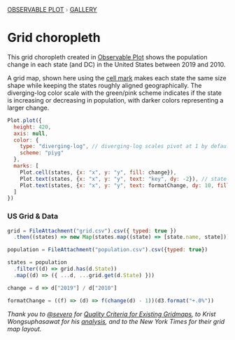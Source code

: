 <div style="color: grey; font: 13px/25.5px var(--sans-serif); text-transform: uppercase;"><h1 style="display: none;">Plot: Grid choropleth</h1><a href="/plot">Observable Plot</a> › <a href="/@observablehq/plot-gallery">Gallery</a></div>

# Grid choropleth

This grid choropleth created in [Observable Plot](https://observablehq.com/@observablehq/plot) shows the population change in each state (and DC) in the United States between 2019 and 2010. 

A grid map, shown here using the [cell mark](https://observablehq.com/plot/marks/cell) makes each state the same size shape while keeping the states roughly aligned geographically. The diverging-log color scale with the green/pink scheme indicates if the state is increasing or decreasing in population, with darker colors representing a larger change.


```js echo
Plot.plot({
  height: 420,
  axis: null,
  color: {
    type: "diverging-log", // diverging-log scales pivot at 1 by default
    scheme: "piyg"
  },
  marks: [
    Plot.cell(states, {x: "x", y: "y", fill: change}),
    Plot.text(states, {x: "x", y: "y", text: "key", dy: -2}), // state abbr
    Plot.text(states, {x: "x", y: "y", text: formatChange, dy: 10, fillOpacity: 0.6})
  ]
})
```

### US Grid & Data

```js echo
grid = FileAttachment("grid.csv").csv({ typed: true })
  .then((states) => new Map(states.map((state) => [state.name, state])))
```

```js echo
population = FileAttachment("population.csv").csv({typed: true})
```

```js echo
states = population
  .filter((d) => grid.has(d.State))
  .map((d) => ({ ...d, ...grid.get(d.State) }))
```

```js echo
change = d => d["2019"] / d["2010"]
```

```js echo
formatChange = ((f) => (d) => f(change(d) - 1))(d3.format("+.0%"))
```


*Thank you to [@severo](https://observablehq.com/@severo) for [Quality Criteria for Existing Gridmaps](https://observablehq.com/@severo/quality-criteria-for-existing-grid-maps), to Krist Wongsuphasawat for his [analysis](https://kristw.medium.com/whose-grid-map-is-better-quality-metrics-for-grid-map-layouts-e3d6075d9e80), and to the New York Times for their grid map layout.*
